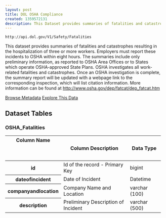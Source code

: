 ```yaml
---
layout: post
title: DOL OSHA Compliance
created: 1359572131
description: This Dataset provides summaries of fatalities and catastrophes resulting in the hospitalization of three or more workers.
---
```


```
http://api.dol.gov/V1/Safety/Fatalities
```

<p>This dataset provides summaries of fatalities and catastrophes resulting in the hospitalization of three or more workers. Employers must report these incidents to OSHA within eight hours. The summaries include only preliminary information, as reported to OSHA Area Offices or to States which operate OSHA-approved State Plans. OSHA investigates all work-related fatalities and catastrophes. Once an OSHA investigation is complete, the summary report will be updated with a webpage link to the corresponding inspection, which will list citation information. More information can be found at <a href="http://www.osha.gov/dep/fatcat/dep_fatcat.html">http://www.osha.gov/dep/fatcat/dep_fatcat.htm </a></p>


<a href ="http://api.dol.gov/V1/Safety/Fatalities/$metadata" class="button radius button_dataset">Browse Metadata</a>
<a href ="https://devtools.dol.gov/APISampler/Home/Index1?datasetName=OSHA%20Fatalities%20Dataset" class="button radius button_dataset">Explore This Data</a>


## Dataset Tables  
<h3>OSHA_Fatalities</h3>

<table>
	<thead>
		<tr>
			<th>Column Name
			<p>&nbsp;</p>
			</th>
			<th>Column Description</th>
			<th>Data Type</th>
		</tr>
	</thead>
	<tbody>
		<tr>
			<th>id</th>
			<td>Id of the record - Primary Key</td>
			<td>bigint</td>
		</tr>
		<tr>
			<th>dateofincident</th>
			<td>Date of Incident</td>
			<td>Datetime</td>
		</tr>
		<tr>
			<th>companyandlocation</th>
			<td>Company Name and Location</td>
			<td>varchar (100)</td>
		</tr>
		<tr>
			<th>description</th>
			<td>Preliminary Description of Incident</td>
			<td>varchar (500)</td>
		</tr>
	</tbody>
</table>
